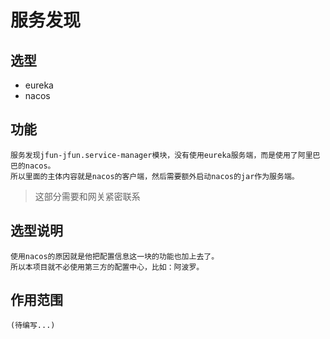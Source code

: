 # 服务发现

## 选型

* eureka
* nacos



## 功能

    服务发现jfun-jfun.service-manager模块，没有使用eureka服务端，而是使用了阿里巴巴的nacos。
    所以里面的主体内容就是nacos的客户端，然后需要额外启动nacos的jar作为服务端。
    
>    这部分需要和网关紧密联系
    
    
## 选型说明
    
    使用nacos的原因就是他把配置信息这一块的功能也加上去了。
    所以本项目就不必使用第三方的配置中心，比如：阿波罗。
    
## 作用范围
    
    (待编写...)    
    
    
     
   